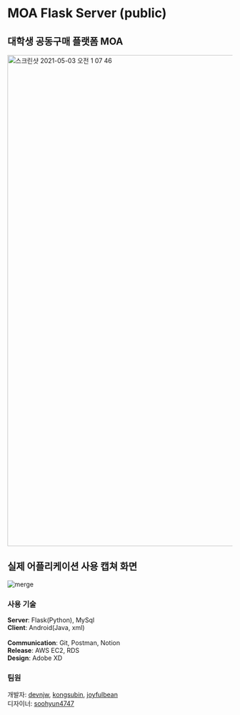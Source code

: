 # MOA Flask Server (public)
## 대학생 공동구매 플랫폼 MOA

<img width="1100" alt="스크린샷 2021-05-03 오전 1 07 46" src="https://user-images.githubusercontent.com/48133047/116819685-0a45c000-abac-11eb-8460-c7c65887303d.png">

## 실제 어플리케이션 사용 캡쳐 화면

![merge](https://user-images.githubusercontent.com/48133047/116819269-555ed380-abaa-11eb-881c-f8a4e68fbe0e.png)

### 사용 기술

**Server**: Flask(Python), MySql<br>
**Client**: Android(Java, xml)<br>
<br>
**Communication**: Git, Postman, Notion<br>
**Release**: AWS EC2, RDS<br>
**Design**: Adobe XD<br>

### 팀원

개발자: [devnjw](https://github.com/devnjw), [kongsubin](https://github.com/kongsubin), [joyfulbean](https://github.com/joyfulbean)<br>
디자이너: [soohyun4747](https://github.com/soohyun4747)
